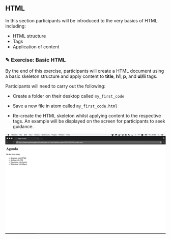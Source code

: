 ## HTML

In this section participants will be introduced to the very basics of HTML including:

* HTML structure
* Tags
* Application of content

### ✎ Exercise: Basic HTML

By the end of this exercise, participants will create a HTML document using a basic
skeleton structure and apply content to **title**, **h1**, **p**, and **ul/li** tags.

Participants will need to carry out the following:

* Create a folder on their desktop called `my_first_code`

* Save a new file in atom called `my_first_code.html`

* Re-create the HTML skeleton whilst applying content to the respective tags.
An example will be displayed on the screen for participants to seek guidance.

![](https://raw.githubusercontent.com/Codaisseur/taste-of-code-balloon-game/3af761cc68953e23ba2b5e22dd2af16fc0ab6f5a/Screenshots/html1.png)

